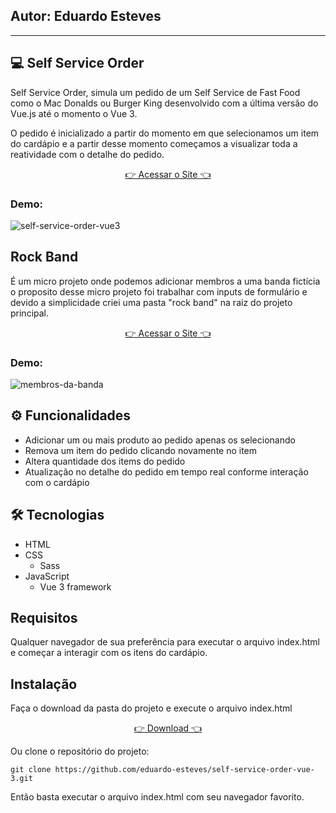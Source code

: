 <h2 style="text-aligin:center;">
  Autor: Eduardo Esteves
</h2>
<hr>

## 💻 Self Service Order

Self Service Order, simula um pedido de um Self Service de Fast Food como o 
Mac Donalds ou Burger King desenvolvido com a última versão do Vue.js até o
momento o Vue 3.

O pedido é inicializado a partir do momento em que selecionamos um item do 
cardápio e a partir desse momento começamos a visualizar toda a reatividade 
com o detalhe do pedido.

<p align="center">
    <a href="https://eduardo-esteves.github.io/self-service-order-vue-3/" target="_blank">👉 Acessar o Site 👈</a>
</p>

### Demo:

![self-service-order-vue3](https://user-images.githubusercontent.com/93061383/226150729-0659f819-e200-418a-bcf6-b6f41e0b3aa0.gif)

## Rock Band

É um micro projeto onde podemos adicionar membros a uma banda fictícia o proposito 
desse micro projeto foi trabalhar com inputs de formulário e devido a simplicidade
criei uma pasta "rock band" na raiz do projeto principal.

<p align="center">
    <a href="https://eduardo-esteves.github.io/self-service-order-vue-3/rock%20band/" target="_blank">👉 Acessar o Site 👈</a>
</p>

### Demo:

![membros-da-banda](https://user-images.githubusercontent.com/93061383/226510660-024d1f1f-e8b2-4c84-8c1f-0dbe617b2977.gif)


## ⚙ Funcionalidades

- Adicionar um ou mais produto ao pedido apenas os selecionando
- Remova um item do pedido clicando novamente no item
- Altera quantidade dos items do pedido
- Atualização no detalhe do pedido em tempo real conforme interação com o cardápio

## 🛠 Tecnologias

- HTML
- CSS
    - Sass
- JavaScript
    - Vue 3 framework

## Requisitos

Qualquer navegador de sua preferência para executar o arquivo index.html e começar
a interagir com os itens do cardápio.

## Instalação

Faça o download da pasta do projeto e execute o arquivo index.html
<p align="center">
    <a href="https://github.com/eduardo-esteves/self-service-order-vue-3/archive/refs/heads/main.zip" target="_blank">👉 Download 👈</a>
</p>

Ou clone o repositório do projeto:

```
git clone https://github.com/eduardo-esteves/self-service-order-vue-3.git
```
Então basta executar o arquivo index.html com seu navegador favorito.
